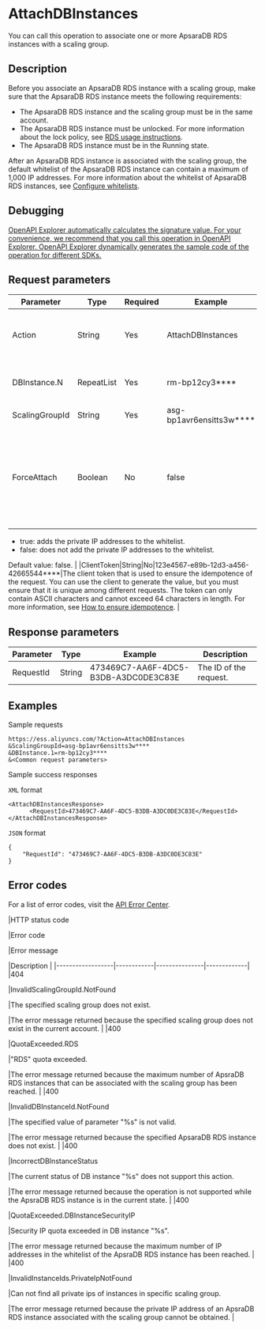 # AttachDBInstances

You can call this operation to associate one or more ApsaraDB RDS instances with a scaling group.

## Description

Before you associate an ApsaraDB RDS instance with a scaling group, make sure that the ApsaraDB RDS instance meets the following requirements:

-   The ApsaraDB RDS instance and the scaling group must be in the same account.
-   The ApsaraDB RDS instance must be unlocked. For more information about the lock policy, see [RDS usage instructions](~~41872~~).
-   The ApsaraDB RDS instance must be in the Running state.

After an ApsaraDB RDS instance is associated with the scaling group, the default whitelist of the ApsaraDB RDS instance can contain a maximum of 1,000 IP addresses. For more information about the whitelist of ApsaraDB RDS instances, see [Configure whitelists](~~43185~~).

## Debugging

[OpenAPI Explorer automatically calculates the signature value. For your convenience, we recommend that you call this operation in OpenAPI Explorer. OpenAPI Explorer dynamically generates the sample code of the operation for different SDKs.](https://api.aliyun.com/#product=Ess&api=AttachDBInstances&type=RPC&version=2014-08-28)

## Request parameters

|Parameter|Type|Required|Example|Description|
|---------|----|--------|-------|-----------|
|Action|String|Yes|AttachDBInstances|The operation that you want to perform. Set the value to AttachDBInstances. |
|DBInstance.N|RepeatList|Yes|rm-bp12cy3\*\*\*\*|The ID of ApsaraDB RDS instance N. Valid values of N: 1 to 5. |
|ScalingGroupId|String|Yes|asg-bp1avr6ensitts3w\*\*\*\*|The ID of the scaling group. |
|ForceAttach|Boolean|No|false|Specifies whether to add the private IP addresses of all ECS instances in the specified scaling group to the whitelist of the ApsaraDB RDS instance. Valid values:

-   true: adds the private IP addresses to the whitelist.
-   false: does not add the private IP addresses to the whitelist.

Default value: false. |
|ClientToken|String|No|123e4567-e89b-12d3-a456-42665544\*\*\*\*|The client token that is used to ensure the idempotence of the request. You can use the client to generate the value, but you must ensure that it is unique among different requests. The token can only contain ASCII characters and cannot exceed 64 characters in length. For more information, see [How to ensure idempotence](~~25965~~). |

## Response parameters

|Parameter|Type|Example|Description|
|---------|----|-------|-----------|
|RequestId|String|473469C7-AA6F-4DC5-B3DB-A3DC0DE3C83E|The ID of the request. |

## Examples

Sample requests

```
https://ess.aliyuncs.com/?Action=AttachDBInstances
&ScalingGroupId=asg-bp1avr6ensitts3w****
&DBInstance.1=rm-bp12cy3****
&<Common request parameters>
```

Sample success responses

`XML` format

```
<AttachDBInstancesResponse>
      <RequestId>473469C7-AA6F-4DC5-B3DB-A3DC0DE3C83E</RequestId>
</AttachDBInstancesResponse>
```

`JSON` format

```
{
    "RequestId": "473469C7-AA6F-4DC5-B3DB-A3DC0DE3C83E"
}
```

## Error codes

For a list of error codes, visit the [API Error Center](https://error-center.alibabacloud.com/status/product/Ess).

|HTTP status code

|Error code

|Error message

|Description |
|------------------|------------|---------------|-------------|
|404

|InvalidScalingGroupId.NotFound

|The specified scaling group does not exist.

|The error message returned because the specified scaling group does not exist in the current account. |
|400

|QuotaExceeded.RDS

|"RDS" quota exceeded.

|The error message returned because the maximum number of ApsraDB RDS instances that can be associated with the scaling group has been reached. |
|400

|InvalidDBInstanceId.NotFound

|The specified value of parameter "%s" is not valid.

|The error message returned because the specified ApsaraDB RDS instance does not exist. |
|400

|IncorrectDBInstanceStatus

|The current status of DB instance "%s" does not support this action.

|The error message returned because the operation is not supported while the ApsraDB RDS instance is in the current state. |
|400

|QuotaExceeded.DBInstanceSecurityIP

|Security IP quota exceeded in DB instance "%s".

|The error message returned because the maximum number of IP addresses in the whitelist of the ApsraDB RDS instance has been reached. |
|400

|InvalidInstanceIds.PrivateIpNotFound

|Can not find all private ips of instances in specific scaling group.

|The error message returned because the private IP address of an ApsraDB RDS instance associated with the scaling group cannot be obtained. |

